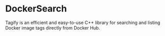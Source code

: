 # DockerSearch
Tagify is an efficient and easy-to-use C++ library for searching and listing Docker image tags directly from Docker Hub. 
